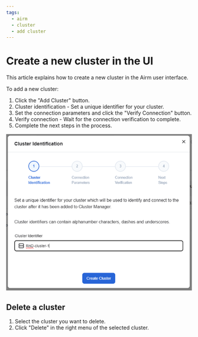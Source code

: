 ```yaml
---
tags:
  - airm
  - cluster
  - add cluster
---
```


# Create a new cluster in the UI

This article explains how to create a new cluster in the Airm user interface.

To add a new cluster:

1. Click the "Add Cluster" button.
2. Cluster identification - Set a unique identifier for your cluster.
3. Set the connection parameters and click the "Verify Connection" button.
4. Verify connection - Wait for the connection verification to complete.
5. Complete the next steps in the process.

![A diagram of the create cluster page.](../../img/clusters/create-cluster.png)

## Delete a cluster

1. Select the cluster you want to delete.
2. Click "Delete" in the right menu of the selected cluster.
